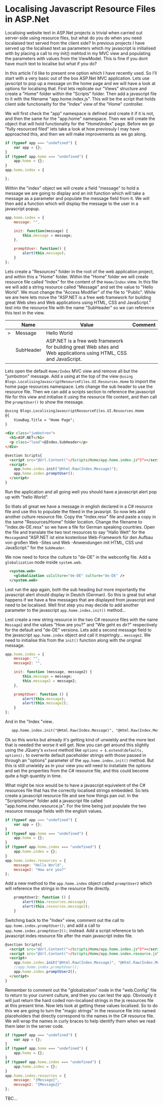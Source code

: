 # Localising Javascript Resource Files in ASP.Net

Localising website text in ASP.Net projects is trivial when carried out server-side using resource files, but what do you do when you need localaised text served from the client side? In previous projects I have served up the localised text as parameters which my javascript is initialised with by placing a call to my init() mehtod in my MVC view and populating the parameters with values from the ViewModel. This is fine if you dont have much text to localise but what if you do?

In this article I'd like to present one option which I have recently used. So I'll start with a very basic out of the box ASP.Net MVC application. Lets use javscript to pop up a message on the home page and we will have a look at options for localising that. First lets replicate our "Views" structure and create a "Home" folder within the "Scripts" folder. Then add a javascript file to it with the filename "app.home.index.js". This will be the script that holds client side functionailty for the "Index" view of the "Home" controller.

We will first check the "app" namespace is defined and create it if it is not, and then the same for the "app.home" namespace. Then we will create the object that will hold functionality for the "Home\Index" page. Before we go "fully resourced filed" lets take a look at how previosuly I may have approached this, and then we will make improvements as we go along.

```javascript
if (typeof app === "undefined") {
    var app = {};
}
if (typeof app.home === "undefined") {
    app.home = {};
}
app.home.index = {

};
```
 Within the "index" object we will create a field "message" to hold a message we are going to display and an init function which will take a message as a parameter and populate the message field from it. We will then add a function which will display the message to the user in a javascript popup. 

```javascript
app.home.index = {
    message: "",

    init: function(message) {
        this.message = message;
    },

    promptUser: function() {
        alert(this.message);
    }
};
```
Lets create a "Resources" folder in the root of the web application project, and within this a "Home" folder. Within the "Home" folder we will create resource file called "Index" for the content of the `Home/Index` view. In this file we will add a string resource called "Message" and set the value to "Hello World". We must change the "Access Modifier" of the file to "Public". While we are here lets move the "ASP.NET is a free web framework for building great Web sites and Web applications using HTML, CSS and JavaScript." test into the resource file with the name "SubHeader" so we can reference this text in the view.

|   | Name      | Value                                                                                                             |  Comment |
|---|-----------|-------------------------------------------------------------------------------------------------------------------|----------|
| > | Message   | Hello World                                                                                                       |          |
|   | SubHeader | ASP.NET is a free web framework for building great Web sites and Web applications using HTML, CSS and JavaScript. |          |

Lets open the default `Home/Index` MVC view and remove all but the "jumbotron" message. Add a using at  the top of the view `@using Blogs.LocalisingJavascriptResourceFiles.UI.Resources.Home` to import the home page resources namespace. Lets change the sub header to use the resource file. Then we can add a scripts section to reference the javascript file for this view and initialise it using the resource file content, and then call the `promptUser()` to show the message.

```html
@using Blogs.LocalisingJavascriptResourceFiles.UI.Resources.Home
@{
    ViewBag.Title = "Home Page";
}

<div class="jumbotron">
  <h1>ASP.NET</h1>
  <p class="lead">@Index.SubHeader</p>
</div>

@section Scripts{
  <script src="@Url.Content("~/Scripts/Home/app.home.index.js")"></script>
  <script>
    app.home.index.init("@Html.Raw(Index.Message)");
    app.home.index.promptUser();
  </script>
}
```

Run the application and all going well you should have a javascript alert pop up with "hello World".

So thats all great we have a message in english declared in a C# resource file and use this to populate the fileed in the javasript. So now lets add another culture resource file. Copy the "Index.resx" file and paste a copy in the same "Resources/Home" folder location. Change the filename to "index.de-DE.resx" so we have a file for German speaking countries. Open the file and translate the two text resources to say "Hallo Welt" for the `Message`and "ASP.NET ist eine kostenlose Web-Framework für den Aufbau von großen Web -Sites und Web -Anwendungen mit HTML, CSS und JavaScript." for the `SubHeader`.

We now need to force the culture to "de-DE" in the webconfig file. Add a `globalization` node inside `system.web`.

```xml
  <system.web>
    <globalization uiCulture="de-DE" culture="de-DE" />
  </system.web>
```

Lest run the app again, both the sub heading *but* more importantly the javascript alert should display in Deutch (German). So this is great but what happens if we have a few messages that are displayed from javascript and need to be localised. Well first step you may decide to add another parameter to the javascript `app.home.index.init()` method...

Lest create a new string resource in the two C# resource files with the name `Message2` and the values "How are you?" and "Wie geht es dir?" respectively for the default and "de-DE" versions. Lets add a second message field to the javascript `app.home.index` object and call it inspiringly... `message2`. We need to initialise this from the `init()` function along with the original message.

```javascript
app.home.index = {
    message: "",
    message2: "",

    init: function (message, message2) {
        this.message = message;
        this.message2 = message2;
    },

    promptUser: function () {
        alert(this.message);
        alert(this.message2);
    }
};
```

And in the "Index "view..
```html
   app.home.index.init("@Html.Raw(Index.Message)", "@Html.Raw(Index.Message2)");
```

Ok so this works but already it's getting kind of unwieldy and the more text that is needed the worse it will get. Now you can get around this slightly using the JQuery's `extend` method like `options = $.extend(defaults, options);` to overwrite default paceholder strings with those passed in through an "options" parameter of the `app.home.index.init()` method. But this is still unwieldy as in your view you will need to instatiate the options and set the properties from the C# resource file, and this could become quite a high quantity in time.

What might be nice would be to have a javascript equivelent of the C# resources file that has the correctly localised strings embedded. So lets create a javascript resource file and see how things pan out. In the "Scripts\Home" folder add a javascript file called "app.home.index.resource.js". For the time being just populate the two resource message fields with the english values.

```javascript
if (typeof app === "undefined") {
    var app = {};
}
if (typeof app.home === "undefined") {
    app.home = {};
}
if (typeof app.home.index === "undefined") {
    app.home.index = {};
}
app.home.index.resources = {
    message: "Hello World",
    message2: "How are you?"
};
```

Add a new method to the `app.home.index` object called `promptUser2` which will reference the strings in the  resource file directly.

```javascript
    promptUser2: function () {
        alert(this.resources.message);
        alert(this.resources.message2);
    }
```

Switching  back to the "Index" view, comment out the call to `app.home.index.promptUser();` and add a call to `app.home.index.promptUser2();` instead. Add a script reference to teh javascript indes resource file after the main javascript index file.

```html
@section Scripts{
  <script src="@Url.Content("~/Scripts/Home/app.home.index.js")"></script>
  <script src="@Url.Content("~/Scripts/Home/app.home.index.resource.js")"></script>
  <script>
    app.home.index.init("@Html.Raw(Index.Message)", "@Html.Raw(Index.Message2)");
    //app.home.index.promptUser();
    app.home.index.promptUser2();
  </script>
}
```

Remember to comment out the "globalization" node in the "web.Config" file to return to your current culture, and then you can test the app. Obviously it will just return the hard coded non-localised strings in the js resources file at this present time. Now lets look at getting these values localised. So to do this we are going to turn the "magic strings" in the resource file into named placeholders that directly correspond to the names in the C# resource file. We will wrap the names in curly braces to help identify them when we read them later in the server code.

```javascript
if (typeof app === "undefined") {
    var app = {};
}
if (typeof app.home === "undefined") {
    app.home = {};
}
if (typeof app.home.index === "undefined") {
    app.home.index = {};
}
app.home.index.resources = {
    message: "{Message}",
    message2: "{Message2}"
};
```

TBC...



